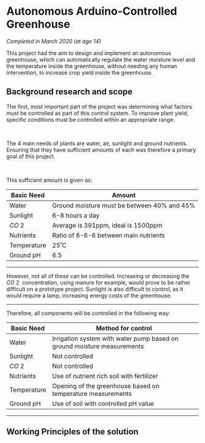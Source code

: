 # Autonomous Arduino-Controlled Greenhouse

_Completed in March 2020 (at age 14)_

This project had the aim to design and implement an autonomous greenhouse, which can automatically regulate the water moisture level and the temperature inside the greenhouse, without needing any human intervention, to increase crop yield inside the greenhouse.

## Background research and scope

The first, most important part of the project was determining what factors must be controlled as part of this control system. To improve plant yield, specific conditions must be controlled within an appropriate range. 

<br> 

The 4 main needs of plants are water, air, sunlight and ground nutrients. Ensuring that they have sufficient amounts of each was therefore a primary goal of this project. 

<br>

This sufficient amount is given as:

| Basic Need | Amount | 
|------------|--------|
|Water | Ground moisture must be between 40% and 45%|
|Sunlight | 6-8 hours a day |
| $CO~2~$ | Average is 391ppm, ideal is 1500ppm | 
| Nutrients | Ratio of 6-6-6 between main nutrients |
| Temperature | 25˚C |
| Ground pH | 6.5 |

---

However, not all of these can be controlled. Increasing or decreasing the $CO~2~$ concentration, using manure for example, would prove to be rather difficult on a prototype project. Sunlight is also difficult to control, as it would require a lamp, increasing energy costs of the greenhouse. 

---

Therefore, all components will be controlled in the following way:

| Basic Need | Method for control | 
|------------|--------|
|Water | Irrigation system with water pump based on ground moisture measurements|
|Sunlight | Not controlled |
| $CO~2~$ | Not controlled | 
| Nutrients | Use of nutrient rich soil with fertilizer |
| Temperature | Opening of the greenhouse based on temperature measurements |
| Ground pH | Use of soil with controlled pH value |

---

## Working Principles of the solution







